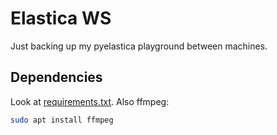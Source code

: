 # Elastica WS

Just backing up my pyelastica playground between machines.

## Dependencies

Look at [requirements.txt](/requirements.txt). Also ffmpeg:

```bash
sudo apt install ffmpeg
```
